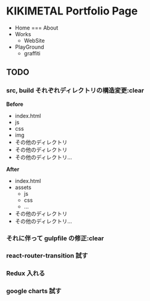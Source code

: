 # KIKIMETAL Portfolio Page
- Home === About
- Works
  - WebSite
- PlayGround
  - graffiti


## TODO
### src, build それぞれディレクトリの構造変更:clear

**Before**
- index.html
- js
- css
- img
- その他のディレクトリ
- その他のディレクトリ
- その他のディレクトリ...

**After**
- index.html
- assets
  - js
  - css
  - ...
- その他のディレクトリ
- その他のディレクトリ...

### それに伴って gulpfile の修正:clear

### react-router-transition 試す

### Redux 入れる

### google charts 試す

